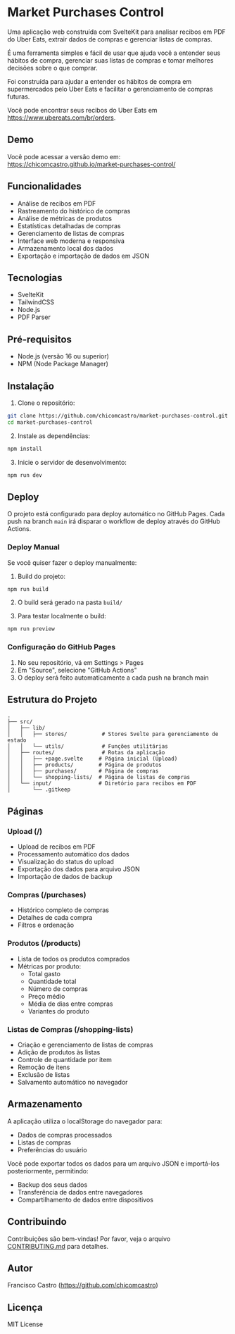 # Market Purchases Control

Uma aplicação web construída com SvelteKit para analisar recibos em PDF do Uber Eats, extrair dados de compras e gerenciar listas de compras.

É uma ferramenta simples e fácil de usar que ajuda você a entender seus hábitos de compra, gerenciar suas listas de compras e tomar melhores decisões sobre o que comprar.

Foi construída para ajudar a entender os hábitos de compra em supermercados pelo Uber Eats e facilitar o gerenciamento de compras futuras.

Você pode encontrar seus recibos do Uber Eats em https://www.ubereats.com/br/orders.

## Demo

Você pode acessar a versão demo em: https://chicomcastro.github.io/market-purchases-control/

## Funcionalidades

- Análise de recibos em PDF
- Rastreamento do histórico de compras
- Análise de métricas de produtos
- Estatísticas detalhadas de compras
- Gerenciamento de listas de compras
- Interface web moderna e responsiva
- Armazenamento local dos dados
- Exportação e importação de dados em JSON

## Tecnologias

- SvelteKit
- TailwindCSS
- Node.js
- PDF Parser

## Pré-requisitos

- Node.js (versão 16 ou superior)
- NPM (Node Package Manager)

## Instalação

1. Clone o repositório:
```bash
git clone https://github.com/chicomcastro/market-purchases-control.git
cd market-purchases-control
```

2. Instale as dependências:
```bash
npm install
```

3. Inicie o servidor de desenvolvimento:
```bash
npm run dev
```

## Deploy

O projeto está configurado para deploy automático no GitHub Pages. Cada push na branch `main` irá disparar o workflow de deploy através do GitHub Actions.

### Deploy Manual

Se você quiser fazer o deploy manualmente:

1. Build do projeto:
```bash
npm run build
```

2. O build será gerado na pasta `build/`

3. Para testar localmente o build:
```bash
npm run preview
```

### Configuração do GitHub Pages

1. No seu repositório, vá em Settings > Pages
2. Em "Source", selecione "GitHub Actions"
3. O deploy será feito automaticamente a cada push na branch main

## Estrutura do Projeto

```
.
├── src/
│   ├── lib/
│   │   ├── stores/           # Stores Svelte para gerenciamento de estado
│   │   └── utils/            # Funções utilitárias
│   ├── routes/               # Rotas da aplicação
│   │   ├── +page.svelte     # Página inicial (Upload)
│   │   ├── products/        # Página de produtos
│   │   ├── purchases/       # Página de compras
│   │   └── shopping-lists/  # Página de listas de compras
│   └── input/               # Diretório para recibos em PDF
│       └── .gitkeep
```

## Páginas

### Upload (/)
- Upload de recibos em PDF
- Processamento automático dos dados
- Visualização do status do upload
- Exportação dos dados para arquivo JSON
- Importação de dados de backup

### Compras (/purchases)
- Histórico completo de compras
- Detalhes de cada compra
- Filtros e ordenação

### Produtos (/products)
- Lista de todos os produtos comprados
- Métricas por produto:
  - Total gasto
  - Quantidade total
  - Número de compras
  - Preço médio
  - Média de dias entre compras
  - Variantes do produto

### Listas de Compras (/shopping-lists)
- Criação e gerenciamento de listas de compras
- Adição de produtos às listas
- Controle de quantidade por item
- Remoção de itens
- Exclusão de listas
- Salvamento automático no navegador

## Armazenamento

A aplicação utiliza o localStorage do navegador para:
- Dados de compras processados
- Listas de compras
- Preferências do usuário

Você pode exportar todos os dados para um arquivo JSON e importá-los posteriormente, permitindo:
- Backup dos seus dados
- Transferência de dados entre navegadores
- Compartilhamento de dados entre dispositivos

## Contribuindo

Contribuições são bem-vindas! Por favor, veja o arquivo [CONTRIBUTING.md](CONTRIBUTING.md) para detalhes.

## Autor

Francisco Castro (https://github.com/chicomcastro)

## Licença

MIT License
